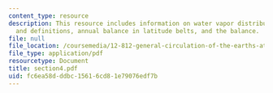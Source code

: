 ```yaml
---
content_type: resource
description: This resource includes information on water vapor distribution, equations
  and definitions, annual balance in latitude belts, and the balance.
file: null
file_location: /coursemedia/12-812-general-circulation-of-the-earths-atmosphere-fall-2005/fc6ea58dddbc15616cd81e79076edf7b_section4.pdf
file_type: application/pdf
resourcetype: Document
title: section4.pdf
uid: fc6ea58d-ddbc-1561-6cd8-1e79076edf7b
---
```

